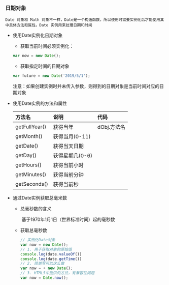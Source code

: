 ### 日期对象

 	Date 对象和 Math 对象不一样，Date是一个构造函数，所以使用时需要实例化后才能使用其中具体方法和属性。Date 实例用来处理日期和时间

- 使用Date实例化日期对象

  - 获取当前时间必须实例化：

  ```js
  var now = new Date();
  ```

  - 获取指定时间的日期对象

  ```js
  var future = new Date('2019/5/1');
  ```

  注意：如果创建实例时并未传入参数，则得到的日期对象是当前时间对应的日期对象

- 使用Date实例的方法和属性	

  | 方法名        | 说明            | 代码        |
  | :------------ | :-------------- | :---------- |
  | getFullYear() | 获得当年        | dObj.方法名 |
  | getMonth()    | 获得当月(0-11)  |             |
  | getDate()     | 获得当天日期    |             |
  | getDay()      | 获得星期几(0-6) |             |
  | getHours()    | 获得当前小时    |             |
  | getMinutes()  | 获得当前分钟    |             |
  | getSeconds()  | 获得当前秒      |             |

- 通过Date实例获取总毫米数

  - 总毫秒数的含义

    ​	基于1970年1月1日（世界标准时间）起的毫秒数

  - 获取总毫秒数

    ```js
    // 实例化Date对象
    var now = new Date();
    // 1. 用于获取对象的原始值
    console.log(date.valueOf())	
    console.log(date.getTime())	
    // 2. 简单写可以这么做
    var now = + new Date();			
    // 3. HTML5中提供的方法，有兼容性问题
    var now = Date.now();
    ```

